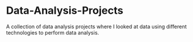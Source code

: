 # Data-Analysis-Projects
A collection of data analysis projects where I looked at data using different technologies to perform data analysis.
